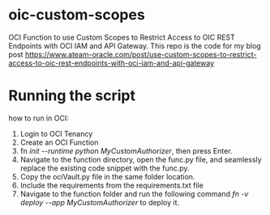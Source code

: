# oic-custom-scopes
OCI Function to use Custom Scopes to Restrict Access to OIC REST Endpoints with OCI IAM and API Gateway.
This repo is the code for my blog post https://www.ateam-oracle.com/post/use-custom-scopes-to-restrict-access-to-oic-rest-endpoints-with-oci-iam-and-api-gateway

# Running the script

how to run in OCI:

1. Login to OCI Tenancy
2. Create an OCI Function
3. fn _init --runtime python MyCustomAuthorizer_, then press Enter.
4. Navigate to the function directory, open the func.py file, and seamlessly replace the existing code snippet with the func.py.
5. Copy the ociVault.py file in the same folder location.
6. Include the requirements from the requirements.txt file
7. Navigate to the function folder and run the following command _fn -v deploy --app MyCustomAuthorizer_ to deploy it.


